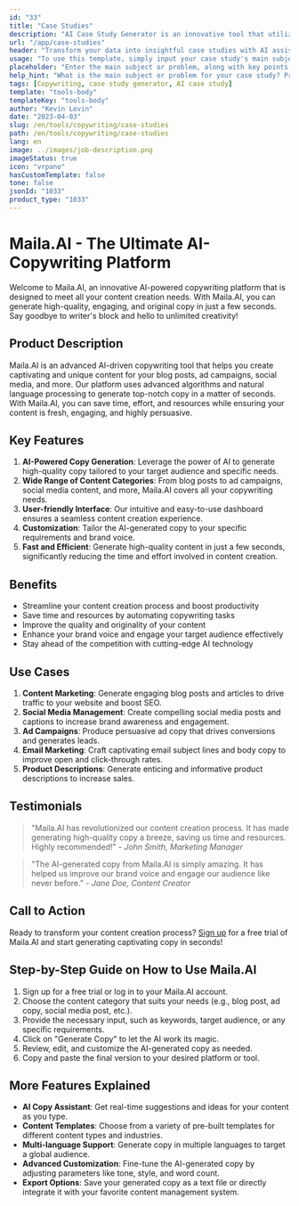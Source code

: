 ```yaml
---
id: "33"
title: "Case Studies"
description: "AI Case Study Generator is an innovative tool that utilizes artificial intelligence to create compelling case studies. This powerful tool helps you generate well-structured, engaging, and informative case studies based on your provided data and key points, saving you time and effort in the process."
url: "/app/case-studies"
header: "Transform your data into insightful case studies with AI assistance."
usage: "To use this template, simply input your case study's main subject, key points, and any relevant data or statistics. This tool will then generate a well-structured, captivating, and informative case study based on your input."
placeholder: "Enter the main subject or problem, along with key points and data you want to include in your case study, for instance:\n\nMain Subject: Improving customer satisfaction in a retail store\n\nKey Points: \n\n1. Identifying customer pain points\n2. Implementing effective solutions\n3. Evaluating the impact of the changes\n\nData: Increase in average customer satisfaction rating from 3.5 to 4.2\n\nKeywords: retail, customer satisfaction, improvement"
help_hint: "What is the main subject or problem for your case study? Provide key points, data, or statistics you want to include, and we will create a comprehensive case study based on your input."
tags: [Copywriting, case study generator, AI case study]
template: "tools-body"
templateKey: "tools-body"
author: "Kevin Levin"
date: "2023-04-03"
slug: /en/tools/copywriting/case-studies
path: /en/tools/copywriting/case-studies
lang: en
image: ../images/job-description.png
imageStatus: true
icon: "vrpano"
hasCustomTemplate: false
tone: false
jsonId: "1033"
product_type: "1033"
---
```


# Maila.AI - The Ultimate AI-Copywriting Platform

Welcome to Maila.AI, an innovative AI-powered copywriting platform that is designed to meet all your content creation needs. With Maila.AI, you can generate high-quality, engaging, and original copy in just a few seconds. Say goodbye to writer's block and hello to unlimited creativity!

## Product Description

Maila.AI is an advanced AI-driven copywriting tool that helps you create captivating and unique content for your blog posts, ad campaigns, social media, and more. Our platform uses advanced algorithms and natural language processing to generate top-notch copy in a matter of seconds. With Maila.AI, you can save time, effort, and resources while ensuring your content is fresh, engaging, and highly persuasive.

## Key Features

1. **AI-Powered Copy Generation**: Leverage the power of AI to generate high-quality copy tailored to your target audience and specific needs.
2. **Wide Range of Content Categories**: From blog posts to ad campaigns, social media content, and more, Maila.AI covers all your copywriting needs.
3. **User-friendly Interface**: Our intuitive and easy-to-use dashboard ensures a seamless content creation experience.
4. **Customization**: Tailor the AI-generated copy to your specific requirements and brand voice.
5. **Fast and Efficient**: Generate high-quality content in just a few seconds, significantly reducing the time and effort involved in content creation.

## Benefits

- Streamline your content creation process and boost productivity
- Save time and resources by automating copywriting tasks
- Improve the quality and originality of your content
- Enhance your brand voice and engage your target audience effectively
- Stay ahead of the competition with cutting-edge AI technology

## Use Cases

1. **Content Marketing**: Generate engaging blog posts and articles to drive traffic to your website and boost SEO.
2. **Social Media Management**: Create compelling social media posts and captions to increase brand awareness and engagement.
3. **Ad Campaigns**: Produce persuasive ad copy that drives conversions and generates leads.
4. **Email Marketing**: Craft captivating email subject lines and body copy to improve open and click-through rates.
5. **Product Descriptions**: Generate enticing and informative product descriptions to increase sales.

## Testimonials

> "Maila.AI has revolutionized our content creation process. It has made generating high-quality copy a breeze, saving us time and resources. Highly recommended!" - _John Smith, Marketing Manager_

> "The AI-generated copy from Maila.AI is simply amazing. It has helped us improve our brand voice and engage our audience like never before." - _Jane Doe, Content Creator_

## Call to Action

Ready to transform your content creation process? [Sign up](https://www.Maila.AI) for a free trial of Maila.AI and start generating captivating copy in seconds!

## Step-by-Step Guide on How to Use Maila.AI

1. Sign up for a free trial or log in to your Maila.AI account.
2. Choose the content category that suits your needs (e.g., blog post, ad copy, social media post, etc.).
3. Provide the necessary input, such as keywords, target audience, or any specific requirements.
4. Click on "Generate Copy" to let the AI work its magic.
5. Review, edit, and customize the AI-generated copy as needed.
6. Copy and paste the final version to your desired platform or tool.

## More Features Explained

- **AI Copy Assistant**: Get real-time suggestions and ideas for your content as you type.
- **Content Templates**: Choose from a variety of pre-built templates for different content types and industries.
- **Multi-language Support**: Generate copy in multiple languages to target a global audience.
- **Advanced Customization**: Fine-tune the AI-generated copy by adjusting parameters like tone, style, and word count.
- **Export Options**: Save your generated copy as a text file or directly integrate it with your favorite content management system.
